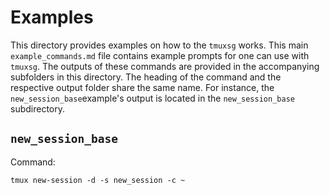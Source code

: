 # Examples

This directory provides examples on how to the `tmuxsg` works. This main
`example_commands.md` file contains example prompts for one can use with
`tmuxsg`. The outputs of these commands are provided in the accompanying
subfolders in this directory. The heading of the command and the respective
output folder share the same name. For instance, the `new_session_base`example's
output is located in the `new_session_base` subdirectory.

## `new_session_base`

Command:

```
tmux new-session -d -s new_session -c ~

```
